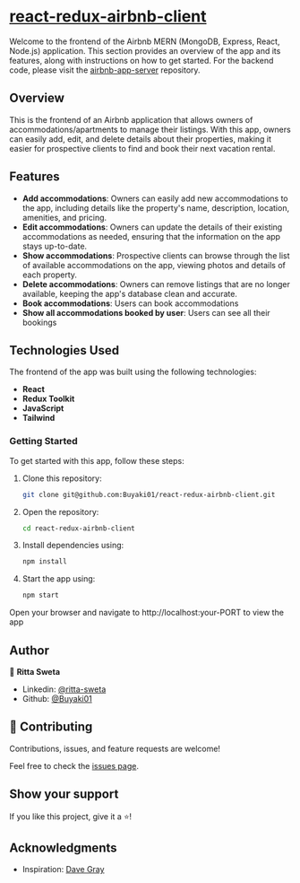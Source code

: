 # [react-redux-airbnb-client](https://react-redux-airbnb-client.onrender.com)
Welcome to the frontend of the Airbnb MERN (MongoDB, Express, React, Node.js) application. This section provides an overview of the app and its features, along with instructions on how to get started. For the backend code, please visit the [airbnb-app-server](https://github.com/Buyaki01/airbnb-app-server) repository.

## Overview
This is the frontend of an Airbnb application that allows owners of accommodations/apartments to manage their listings. With this app, owners can easily add, edit, and delete details about their properties, making it easier for prospective clients to find and book their next vacation rental.

## Features
- **Add accommodations**: Owners can easily add new accommodations to the app, including details like the property's name, description, location, amenities, and pricing.
- **Edit accommodations**: Owners can update the details of their existing accommodations as needed, ensuring that the information on the app stays up-to-date.
- **Show accommodations**: Prospective clients can browse through the list of available accommodations on the app, viewing photos and details of each property.
- **Delete accommodations**: Owners can remove listings that are no longer available, keeping the app's database clean and accurate.
- **Book accommodations**: Users can book accommodations
- **Show all accommodations booked by user**: Users can see all their bookings

## Technologies Used
The frontend of the app was built using the following technologies:

- **React**
- **Redux Toolkit**
- **JavaScript**
- **Tailwind**

### Getting Started
To get started with this app, follow these steps:

1. Clone this repository: 
    ```bash 
    git clone git@github.com:Buyaki01/react-redux-airbnb-client.git
    ```

2. Open the repository: 
    ```bash 
    cd react-redux-airbnb-client
    ```

3. Install dependencies using: 
    ```bash 
    npm install
    ```

4. Start the app using: 
    ```bash 
    npm start
    ``` 

  Open your browser and navigate to http://localhost:your-PORT to view the app

## Author
👤 **Ritta Sweta**

- Linkedin: [@ritta-sweta](https://www.linkedin.com/in/ritta-sweta/)
- Github: [@Buyaki01](https://github.com/Buyaki01)

## 🤝 Contributing

Contributions, issues, and feature requests are welcome!

Feel free to check the [issues page](https://github.com/Buyaki01/react-redux-airbnb-client/issues).

## Show your support

If you like this project, give it a ⭐️!

## Acknowledgments
- Inspiration: [Dave Gray](https://www.youtube.com/@DaveGrayTeachesCode)
